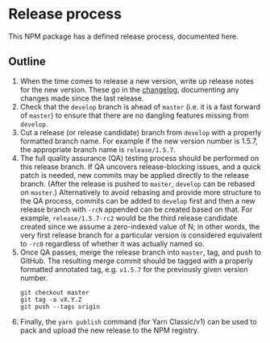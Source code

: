 # Release process

This NPM package has a defined release process, documented here.

## Outline

1. When the time comes to release a new version, write up release notes for the
   new version.  These go in the [changelog](./ChangeLog.md), documenting any
   changes made since the last release.
2. Check that the `develop` branch is ahead of `master` (i.e. it is a fast
   forward of `master`) to ensure that there are no dangling features missing
   from `develop`.
3. Cut a release (or release candidate) branch from `develop` with a properly
   formatted branch name.  For example if the new version number is 1.5.7, the
   appropriate branch name is `release/1.5.7`.
4. The full quality assurance (QA) testing process should be performed on this
   release branch.  If QA uncovers release-blocking issues, and a quick patch is
   needed, new commits may be applied directly to the release branch.  (After
   the release is pushed to `master`, `develop` can be rebased on `master`.)
   Alternatively to avoid rebasing and provide more structure to the QA process,
   commits can be added to `develop` first and then a new release branch with
   `-rcN` appended can be created based on that. For example,
   `release/1.5.7-rc2` would be the third release candidate created since we
   assume a zero-indexed value of N; in other words, the very first release
   branch for a particular version is considered equivalent to `-rc0` regardless
   of whether it was actually named so.
5. Once QA passes, merge the release branch into `master`, tag, and push to
   GitHub.  The resulting merge commit should be tagged with a properly formatted
   annotated tag, e.g. `v1.5.7` for the previously given version number.
   ```
   git checkout master
   git tag -a vX.Y.Z
   git push --tags origin
   ```
6. Finally, the `yarn publish` command (for Yarn Classic/v1) can be used to pack
   and upload the new release to the NPM registry.
